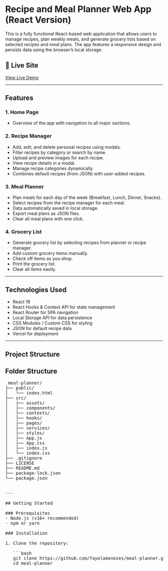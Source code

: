 # Recipe and Meal Planner Web App (React Version)

This is a fully functional React-based web application that allows users to manage recipes, plan weekly meals, and generate grocery lists based on selected recipes and meal plans. The app features a responsive design and persists data using the browser’s local storage.

## 🔗 Live Site
[View Live Demo](https://meal-planner-henna-zeta.vercel.app/)

---

## Features

### 1. Home Page
- Overview of the app with navigation to all major sections.

### 2. Recipe Manager
- Add, edit, and delete personal recipes using modals.
- Filter recipes by category or search by name.
- Upload and preview images for each recipe.
- View recipe details in a modal.
- Manage recipe categories dynamically.
- Combines default recipes (from JSON) with user-added recipes.

### 3. Meal Planner
- Plan meals for each day of the week (Breakfast, Lunch, Dinner, Snacks).
- Select recipes from the recipe manager for each meal.
- Data automatically saved in local storage.
- Export meal plans as JSON files.
- Clear all meal plans with one click.

### 4. Grocery List
- Generate grocery list by selecting recipes from planner or recipe manager.
- Add custom grocery items manually.
- Check off items as you shop.
- Print the grocery list.
- Clear all items easily.

---

## Technologies Used

- React 18
- React Hooks & Context API for state management
- React Router for SPA navigation
- Local Storage API for data persistence
- CSS Modules / Custom CSS for styling
- JSON for default recipe data
- Vercel for deployment

---

## Project Structure
## Folder Structure
<pre> meal-planner/
├── public/
│   └── index.html
├── src/
│   ├── assets/
│   ├── components/
│   ├── contexts/
│   ├── hooks/
│   ├── pages/
│   ├── services/
│   ├── styles/
│   ├── App.js
│   ├── App.css
│   ├── index.js
│   └── index.css
├── .gitignore
├── LICENSE
├── README.md
├── package-lock.json
└── package.json


---

## Getting Started

### Prerequisites
- Node.js (v16+ recommended)
- npm or yarn

### Installation

1. Clone the repository:

   ```bash
   git clone https://github.com/fayolamenezes/meal-planner.git
   cd meal-planner
